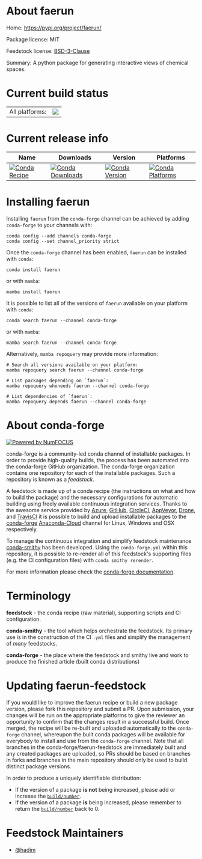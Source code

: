About faerun
============

Home: https://pypi.org/project/faerun/

Package license: MIT

Feedstock license: [BSD-3-Clause](https://github.com/conda-forge/faerun-feedstock/blob/main/LICENSE.txt)

Summary: A python package for generating interactive views of chemical spaces.

Current build status
====================


<table><tr><td>All platforms:</td>
    <td>
      <a href="https://dev.azure.com/conda-forge/feedstock-builds/_build/latest?definitionId=9935&branchName=main">
        <img src="https://dev.azure.com/conda-forge/feedstock-builds/_apis/build/status/faerun-feedstock?branchName=main">
      </a>
    </td>
  </tr>
</table>

Current release info
====================

| Name | Downloads | Version | Platforms |
| --- | --- | --- | --- |
| [![Conda Recipe](https://img.shields.io/badge/recipe-faerun-green.svg)](https://anaconda.org/conda-forge/faerun) | [![Conda Downloads](https://img.shields.io/conda/dn/conda-forge/faerun.svg)](https://anaconda.org/conda-forge/faerun) | [![Conda Version](https://img.shields.io/conda/vn/conda-forge/faerun.svg)](https://anaconda.org/conda-forge/faerun) | [![Conda Platforms](https://img.shields.io/conda/pn/conda-forge/faerun.svg)](https://anaconda.org/conda-forge/faerun) |

Installing faerun
=================

Installing `faerun` from the `conda-forge` channel can be achieved by adding `conda-forge` to your channels with:

```
conda config --add channels conda-forge
conda config --set channel_priority strict
```

Once the `conda-forge` channel has been enabled, `faerun` can be installed with `conda`:

```
conda install faerun
```

or with `mamba`:

```
mamba install faerun
```

It is possible to list all of the versions of `faerun` available on your platform with `conda`:

```
conda search faerun --channel conda-forge
```

or with `mamba`:

```
mamba search faerun --channel conda-forge
```

Alternatively, `mamba repoquery` may provide more information:

```
# Search all versions available on your platform:
mamba repoquery search faerun --channel conda-forge

# List packages depending on `faerun`:
mamba repoquery whoneeds faerun --channel conda-forge

# List dependencies of `faerun`:
mamba repoquery depends faerun --channel conda-forge
```


About conda-forge
=================

[![Powered by
NumFOCUS](https://img.shields.io/badge/powered%20by-NumFOCUS-orange.svg?style=flat&colorA=E1523D&colorB=007D8A)](https://numfocus.org)

conda-forge is a community-led conda channel of installable packages.
In order to provide high-quality builds, the process has been automated into the
conda-forge GitHub organization. The conda-forge organization contains one repository
for each of the installable packages. Such a repository is known as a *feedstock*.

A feedstock is made up of a conda recipe (the instructions on what and how to build
the package) and the necessary configurations for automatic building using freely
available continuous integration services. Thanks to the awesome service provided by
[Azure](https://azure.microsoft.com/en-us/services/devops/), [GitHub](https://github.com/),
[CircleCI](https://circleci.com/), [AppVeyor](https://www.appveyor.com/),
[Drone](https://cloud.drone.io/welcome), and [TravisCI](https://travis-ci.com/)
it is possible to build and upload installable packages to the
[conda-forge](https://anaconda.org/conda-forge) [Anaconda-Cloud](https://anaconda.org/)
channel for Linux, Windows and OSX respectively.

To manage the continuous integration and simplify feedstock maintenance
[conda-smithy](https://github.com/conda-forge/conda-smithy) has been developed.
Using the ``conda-forge.yml`` within this repository, it is possible to re-render all of
this feedstock's supporting files (e.g. the CI configuration files) with ``conda smithy rerender``.

For more information please check the [conda-forge documentation](https://conda-forge.org/docs/).

Terminology
===========

**feedstock** - the conda recipe (raw material), supporting scripts and CI configuration.

**conda-smithy** - the tool which helps orchestrate the feedstock.
                   Its primary use is in the construction of the CI ``.yml`` files
                   and simplify the management of *many* feedstocks.

**conda-forge** - the place where the feedstock and smithy live and work to
                  produce the finished article (built conda distributions)


Updating faerun-feedstock
=========================

If you would like to improve the faerun recipe or build a new
package version, please fork this repository and submit a PR. Upon submission,
your changes will be run on the appropriate platforms to give the reviewer an
opportunity to confirm that the changes result in a successful build. Once
merged, the recipe will be re-built and uploaded automatically to the
`conda-forge` channel, whereupon the built conda packages will be available for
everybody to install and use from the `conda-forge` channel.
Note that all branches in the conda-forge/faerun-feedstock are
immediately built and any created packages are uploaded, so PRs should be based
on branches in forks and branches in the main repository should only be used to
build distinct package versions.

In order to produce a uniquely identifiable distribution:
 * If the version of a package **is not** being increased, please add or increase
   the [``build/number``](https://docs.conda.io/projects/conda-build/en/latest/resources/define-metadata.html#build-number-and-string).
 * If the version of a package **is** being increased, please remember to return
   the [``build/number``](https://docs.conda.io/projects/conda-build/en/latest/resources/define-metadata.html#build-number-and-string)
   back to 0.

Feedstock Maintainers
=====================

* [@hadim](https://github.com/hadim/)

